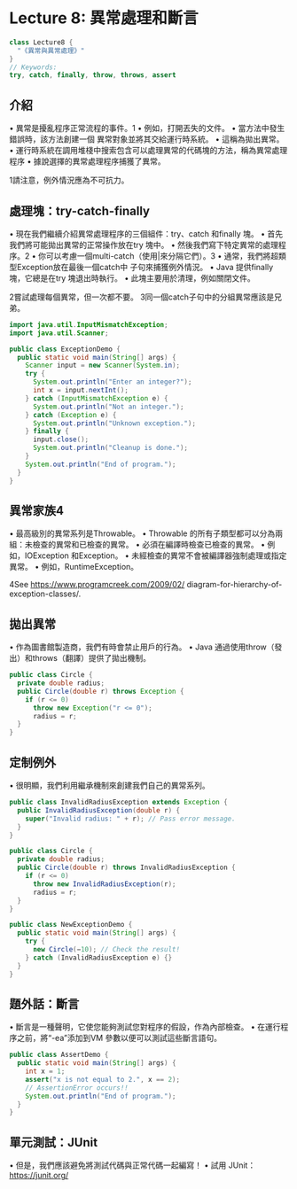 # Lecture 8: 異常處理和斷言
  ```java
  class Lecture8 {
    "《異常與異常處理》"
  }
  // Keywords:
  try, catch, finally, throw, throws, assert
  ```

## 介紹
• 異常是擾亂程序正常流程的事件。1
• 例如，打開丟失的文件。
• 當方法中發生錯誤時，該方法創建一個
異常對象並將其交給運行時系統。
• 這稱為拋出異常。
• 運行時系統在調用堆棧中搜索包含可以處理異常的代碼塊的方法，稱為異常處理程序
• 據說選擇的異常處理程序捕獲了異常。

1請注意，例外情況應為不可抗力。

## 處理塊：try-catch-finally
• 現在我們繼續介紹異常處理程序的三個組件：try、catch 和finally 塊。
• 首先我們將可能拋出異常的正常操作放在try 塊中。
• 然後我們寫下特定異常的處理程序。2
• 你可以考慮一個multi-catch（使用|來分隔它們）。3 • 通常，我們將超類型Exception放在最後一個catch中
子句來捕獲例外情況。
• Java 提供finally 塊，它總是在try 塊退出時執行。
• 此塊主要用於清理，例如關閉文件。

2嘗試處理每個異常，但一次都不要。
3同一個catch子句中的分組異常應該是兄弟。

```java
import java.util.InputMismatchException;
import java.util.Scanner;

public class ExceptionDemo {
  public static void main(String[] args) {
    Scanner input = new Scanner(System.in);
    try {
      System.out.println("Enter an integer?");
      int x = input.nextInt();
    } catch (InputMismatchException e) {
      System.out.println("Not an integer.");
    } catch (Exception e) {
      System.out.println("Unknown exception.");
    } finally {
      input.close();
      System.out.println("Cleanup is done.");
    }
    System.out.println("End of program.");
  }
}
```

## 異常家族4
• 最高級別的異常系列是Throwable。
• Throwable 的所有子類型都可以分為兩組：未檢查的異常和已檢查的異常。
• 必須在編譯時檢查已檢查的異常。 • 例如，IOException 和Exception。
• 未經檢查的異常不會被編譯器強制處理或指定異常。
• 例如，RuntimeException。

4See https://www.programcreek.com/2009/02/ diagram-for-hierarchy-of-exception-classes/.

## 拋出異常
• 作為圖書館製造商，我們有時會禁止用戶的行為。
• Java 通過使用throw（發出）和throws（翻譯）提供了拋出機制。

```java
public class Circle {
  private double radius;
  public Circle(double r) throws Exception {
    if (r <= 0)
      throw new Exception("r <= 0");
      radius = r;
  }
}
```

## 定制例外

• 很明顯，我們利用繼承機制來創建我們自己的異常系列。
```java
public class InvalidRadiusException extends Exception {
  public InvalidRadiusException(double r) {
    super("Invalid radius: " + r); // Pass error message.
  }
}
```

```java
public class Circle {
  private double radius;
  public Circle(double r) throws InvalidRadiusException {
    if (r <= 0)
      throw new InvalidRadiusException(r);
      radius = r;
  }
}
```

```java
public class NewExceptionDemo {
  public static void main(String[] args) {
    try {
      new Circle(−10); // Check the result!
    } catch (InvalidRadiusException e) {}
  }
}
```

## 題外話：斷言
• 斷言是一種聲明，它使您能夠測試您對程序的假設，作為內部檢查。
• 在運行程序之前，將“-ea”添加到VM 參數以便可以測試這些斷言語句。

```java
public class AssertDemo {
  public static void main(String[] args) {
    int x = 1;
    assert("x is not equal to 2.", x == 2);
    // AssertionError occurs!!
    System.out.println("End of program.");
  }
}
```

## 單元測試：JUnit
• 但是，我們應該避免將測試代碼與正常代碼一起編寫！
• 試用 JUnit：https://junit.org/